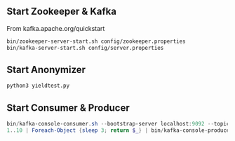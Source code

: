 ## Start Zookeeper & Kafka

From kafka.apache.org/quickstart

```sh
bin/zookeeper-server-start.sh config/zookeeper.properties
bin/kafka-server-start.sh config/server.properties
```

## Start Anonymizer

```sh
python3 yieldtest.py
```

## Start Consumer & Producer
```powershell
bin/kafka-console-consumer.sh --bootstrap-server localhost:9092 --topic anon
1..10 | Foreach-Object {sleep 3; return $_} | bin/kafka-console-producer.sh --bootstrap-server localhost:9092 --topic unanon
```